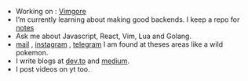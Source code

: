 
- Working on : [Vimgore](https://github.com/ps173/vimgore)
- I’m currently learning about making good backends. I keep a repo for [notes](https://github.com/ps173/personal-notes)
- Ask me about Javascript, React, Vim, Lua and Golang.
- [mail](mailto:prathamsharma173@gmail.com) , [instagram](https://www.instagram.com/unparalleled173/) , [telegram](https://t.me/Spirit_ps17) I am found at theses areas like a wild pokemon.
- I write blogs at [dev.to](https://dev.to/ps173) and [medium](https://mehmehsloth.medium.com/).
- I post videos on yt too.  
 
